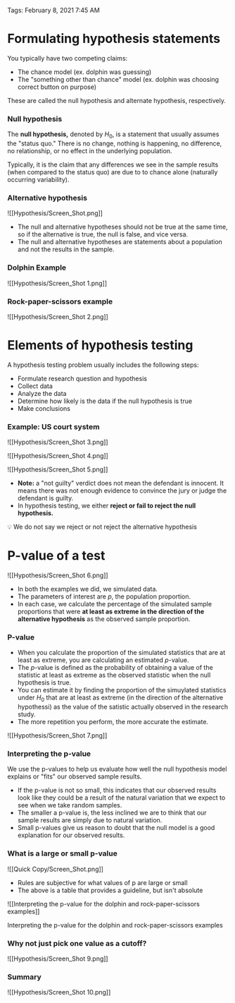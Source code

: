 Tags: February 8, 2021 7:45 AM

# Formulating hypothesis statements

You typically have two competing claims:

- The chance model (ex. dolphin was guessing)
- The "something other than chance" model (ex. dolphin was choosing correct button on purpose)

These are called the null hypothesis and alternate hypothesis, respectively.

### Null hypothesis

The **null hypothesis,** denoted by $H_0$, is a statement that usually assumes the "status quo." There is no change, nothing is happening, no difference, no relationship, or no effect in the underlying population.

Typically, it is the claim that any differences we see in the sample results (when compared to the status quo) are due to to chance alone (naturally occurring variability).

### Alternative hypothesis

![[Hypothesis/Screen_Shot.png]]

- The null and alternative hypotheses should not be true at the same time, so if the alternative is true, the null is false, and vice versa.
- The null and alternative hypotheses are statements about a population and not the results in the sample.

### Dolphin Example

![[Hypothesis/Screen_Shot 1.png]]

### Rock-paper-scissors example

![[Hypothesis/Screen_Shot 2.png]]

# Elements of hypothesis testing

A hypothesis testing problem usually includes the following steps:

- Formulate research question and hypothesis
- Collect data
- Analyze the data
- Determine how likely is the data if the null hypothesis is true
- Make conclusions

### Example: US court system

![[Hypothesis/Screen_Shot 3.png]]

![[Hypothesis/Screen_Shot 4.png]]

![[Hypothesis/Screen_Shot 5.png]]

- **Note:** a "not guilty" verdict does not mean the defendant is innocent. It means there was not enough evidence to convince the jury or judge the defendant is guilty.
- In hypothesis testing, we either **reject or fail to reject the null hypothesis.**

<aside>
💡 We do not say we reject or not reject the alternative hypothesis

</aside>

# P-value of a test

![[Hypothesis/Screen_Shot 6.png]]

- In both the examples we did, we simulated data.
- The parameters of interest are $p$, the population proportion.
- In each case, we calculate the percentage of the simulated sample proportions that were **at least as extreme in the direction of the alternative hypothesis** as the observed sample proportion.

### P-value

- When you calculate the proportion of the simulated statistics that are at least as extreme, you are calculating an estimated $p$-value.
- The $p$-value is defined as the probability of obtaining a value of the statistic at least as extreme as the observed statistic when the null hypothesis is true.
- You can estimate it by finding the proportion of the simuylated statistics under $H_0$ that are at least as extreme (in the direction of the alternative hypothessi) as the value of the satistic actually observed in the research study.
- The more repetition you perform, the more accurate the estimate.

![[Hypothesis/Screen_Shot 7.png]]

### Interpreting the p-value

We use the p-values to help us evaluate how well the null hypothesis model explains or "fits" our observed sample results.

- If the p-value is not so small, this indicates that our observed results look like they could be a result of the natural variation that we expect to see when we take random samples.
- The smaller a p-value is, the less inclined we are to think that our sample results are simply due to natural variation.
- Small p-values give us reason to doubt that the null model is a good explanation for our observed results.

### What is a large or small p-value

![[Quick Copy/Screen_Shot.png]]

- Rules are subjective for what values of p are large or small
- The above is a table that provides a guideline, but isn't absolute

![[Interpreting the p-value for the dolphin and rock-paper-scissors examples]]

Interpreting the p-value for the dolphin and rock-paper-scissors examples

### Why not just pick one value as a cutoff?

![[Hypothesis/Screen_Shot 9.png]]

### Summary

![[Hypothesis/Screen_Shot 10.png]]